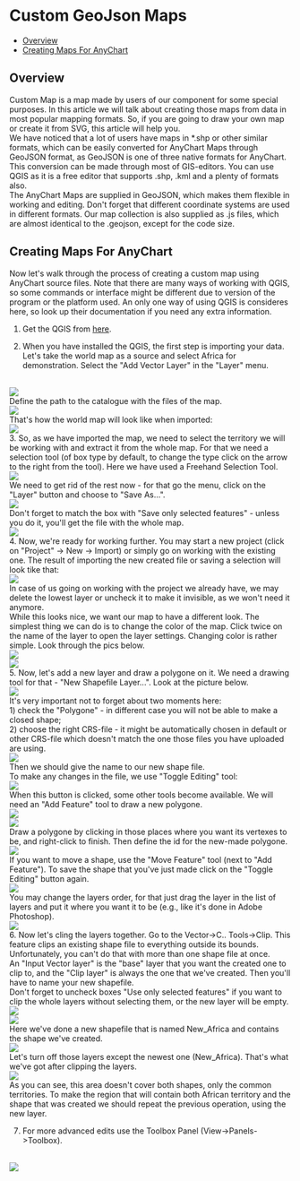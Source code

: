 # Custom GeoJson Maps

* [Overview](#overview)
* [Creating Maps For AnyChart](#creating_maps_for_anychart)

## Overview

Custom Map is a map made by users of our component for some special purposes. In this article we will talk about creating those maps from data in most popular mapping formats. So, if you are going to draw your own map or create it from SVG, this article will help you.
<br>
We have noticed that a lot of users have maps in \*.shp or other similar formats, which can be easily converted for AnyChart Maps through GeoJSON format, as GeoJSON is one of three native formats for AnyChart.
This conversion can be made through most of GIS-editors. You can use QGIS as it is a free editor that supports .shp, .kml and a plenty of formats also. 
<br>
The AnyChart Maps are supplied in GeoJSON, which makes them flexible in working and editing. Don't forget that different coordinate systems are used in different formats. Our map collection is also supplied as .js files, which are almost identical to the .geojson, except for the code size.

## Creating Maps For AnyChart

Now let's walk through the process of creating a custom map using AnyChart source files. Note that there are many ways of working with QGIS, so some commands or interface might be different due to version of the program or the platform used. An only one way of using QGIS is consideres here, so look up their documentation if you need any extra information.

1. Get the QGIS from [here](http://qgis.org/en/site/forusers/download.html). 

2. When you have installed the QGIS, the first step is importing your data. 
Let's take the world map as a source and select Africa for demonstration. 
Select the "Add Vector Layer" in the "Layer" menu.
<br>
<img src = "http://static.anychart.com/images/creating_maps_01.jpg">
<br> 
Define the path to the catalogue with the files of the map.
<br>
<img src = "http://static.anychart.com/images/creating_maps_02.jpg">
<br>
That's how the world map will look like when imported:
<br>
<img src = "http://static.anychart.com/images/creating_maps_03.jpg">
<br>
3. So, as we have imported the map, we need to select the territory we will be working with and extract it from the whole map. For that we need a selection tool (of box type by default, to change the type click on the arrow to the right from the tool). Here we have used a Freehand Selection Tool.
<br>
<img src = "http://static.anychart.com/images/creating_maps_04.jpg">
<br>
We need to get rid of the rest now - for that go the menu, click on the "Layer" button and choose to "Save As...".
<br>
<img src = "http://static.anychart.com/images/creating_maps_05.jpg">
<br>
Don't forget to match the box with "Save only selected features" - unless you do it, you'll get the file with the whole map.
<br>
<img src = "http://static.anychart.com/images/creating_maps_06.jpg">
<br>
4. Now, we're ready for working further. You may start a new project (click on "Project" -> New -> Import) or simply go on working with the existing one. The result of importing the new created file or saving a selection will look tike that:
<br>
<img src = "http://static.anychart.com/images/creating_maps_07.jpg">
<br>
In case of us going on working with the project we already have, we may delete the lowest layer or uncheck it to make it invisible, as we won't need it anymore.
<br>
While this looks nice, we want our map to have a different look. The simplest thing we can do is to change the color of the map. Click twice on the name of the layer to open the layer settings. Changing color is rather simple. Look through the pics below.
<br>
<img src = "http://static.anychart.com/images/creating_maps_09.jpg">
<br>
<img src = "http://static.anychart.com/images/creating_maps_10.jpg">
<br>
5. Now, let's add a new layer and draw a polygone on it. We need a drawing tool for that - "New Shapefile Layer...". Look at the picture below.
<br>
<img src = "http://static.anychart.com/images/creating_maps_11.jpg">
<br>
It's very important not to forget about two moments here:
<br> 1) check the "Polygone" - in different case you will not be able to make a closed shape;
<br> 2) choose the right CRS-file - it might be automatically chosen in default or other CRS-file which doesn't match the one those files you have uploaded are using.
<br>
<img src = "http://static.anychart.com/images/creating_maps_12.jpg">
<br>
Then we should give the name to our new shape file.
<br> To make any changes in the file, we use "Toggle Editing" tool:
<br>
<img src = "http://static.anychart.com/images/creating_maps_13.jpg">
<br>
When this button is clicked, some other tools become available. We will need an "Add Feature" tool to draw a new polygone.
<br>
<img src = "http://static.anychart.com/images/creating_maps_14.jpg">
<br>
<img src = "http://static.anychart.com/images/creating_maps_15.jpg">
<br>
Draw a polygone by clicking in those places where you want its vertexes to be, and right-click to finish. Then define the id for the new-made polygone.
<br>
<img src = "http://static.anychart.com/images/creating_maps_16.jpg">
<br>
If you want to move a shape, use the "Move Feature" tool (next to "Add Feature"). To save the shape that you've just made click on the "Toggle Editing" button again.
<br>
<img src = "http://static.anychart.com/images/creating_maps_17.jpg">
<br>
You may change the layers order, for that just drag the layer in the list of layers and put it where you want it to be (e.g., like it's done in Adobe Photoshop).
<br>
<img src = "http://static.anychart.com/images/creating_maps_18.jpg">
<br>
6. Now let's cling the layers together. Go to the Vector->C.. Tools->Clip. This feature clips an existing shape file to everything outside its bounds.
Unfortunately, you can't do that with more than one shape file at once.
<br>
An "Input Vector layer" is the "base" layer that you want the created one to clip to, and the "Clip layer" is always the one that we've created. Then you'll have to name your new shapefile.
<br> Don't forget to uncheck boxes "Use only selected features" if you want to clip the whole layers without selecting them, or the new layer will be empty.
<br>
<img src = "http://static.anychart.com/images/creating_maps_19.jpg">
<br>
<img src = "http://static.anychart.com/images/creating_maps_20.jpg">
<br>
Here we've done a new shapefile that is named New_Africa and contains the shape we've created.
<br>
<img src = "http://static.anychart.com/images/creating_maps_21.jpg">
<br>
Let's turn off those layers except the newest one (New_Africa). That's what we've got after clipping the layers.
<br>
<img src = "http://static.anychart.com/images/creating_maps_22.jpg">
<br>
As you can see, this area doesn't cover both shapes, only the common territories. To make the region that will contain both African territory and the shape that was created we should repeat the previous operation, using the new layer.




7. For more advanced edits use the Toolbox Panel (View->Panels->Toolbox).
<br>
<img src = "http://static.anychart.com/images/creating_maps_08.jpg">









